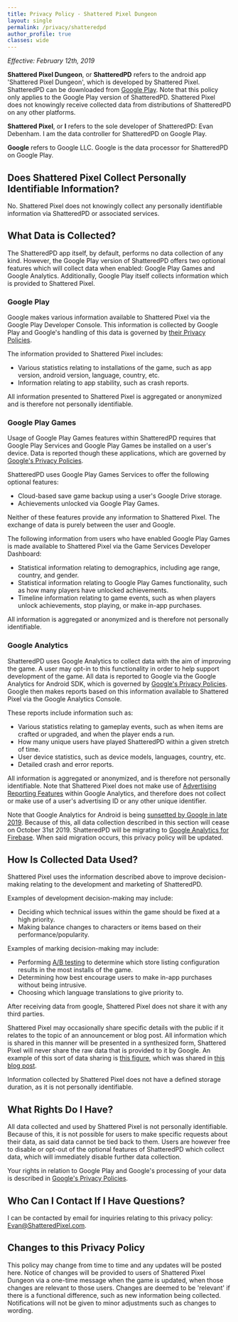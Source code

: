 ```yaml
---
title: Privacy Policy - Shattered Pixel Dungeon
layout: single
permalink: /privacy/shatteredpd
author_profile: true
classes: wide
---
```

*Effective: February 12th, 2019*

**Shattered Pixel Dungeon**, or **ShatteredPD** refers to the android app 'Shattered Pixel Dungeon', which is developed by Shattered Pixel. ShatteredPD can be downloaded from [Google Play](https://play.google.com/store/apps/details?id=com.shatteredpixel.shatteredpixeldungeon). Note that this policy only applies to the Google Play version of ShatteredPD. Shattered Pixel does not knowingly receive collected data from distributions of ShatteredPD on any other platforms.

**Shattered Pixel**, or **I** refers to the sole developer of ShatteredPD: Evan Debenham. I am the data controller for ShatteredPD on Google Play.

**Google** refers to Google LLC. Google is the data processor for ShatteredPD on Google Play.

## Does Shattered Pixel Collect Personally Identifiable Information?

No. Shattered Pixel does not knowingly collect any personally identifiable information via ShatteredPD or associated services. 

## What Data is Collected?

The ShatteredPD app itself, by default, performs no data collection of any kind. However, the Google Play version of ShatteredPD offers two optional features which will collect data when enabled: Google Play Games and Google Analytics. Additionally, Google Play itself collects information which is provided to Shattered Pixel.

### Google Play
Google makes various information available to Shattered Pixel via the Google Play Developer Console. This information is collected by Google Play and Google's handling of this data is governed by [their Privacy Policies](https://policies.google.com/privacy). 

The information provided to Shattered Pixel includes:
- Various statistics relating to installations of the game, such as app version, android version, language, country, etc.
- Information relating to app stability, such as crash reports.

All information presented to Shattered Pixel is aggregated or anonymized and is therefore not personally identifiable.

### Google Play Games
Usage of Google Play Games features within ShatteredPD requires that Google Play Services and Google Play Games be installed on a user's device. Data is reported though these applications, which are governed by [Google's Privacy Policies](https://policies.google.com/privacy).

ShatteredPD uses Google Play Games Services to offer the following optional features:
- Cloud-based save game backup using a user's Google Drive storage.
- Achievements unlocked via Google Play Games.

Neither of these features provide any information to Shattered Pixel. The exchange of data is purely between the user and Google.

The following information from users who have enabled Google Play Games is made available to Shattered Pixel via the Game Services Developer Dashboard:
- Statistical information relating to demographics, including age range, country, and gender.
- Statistical information relating to Google Play Games functionality, such as how many players have unlocked achievements.
- Timeline information relating to game events, such as when players unlock achievements, stop playing, or make in-app purchases.

All information is aggregated or anonymized and is therefore not personally identifiable.

### Google Analytics
ShatteredPD uses Google Analytics to collect data with the aim of improving the game. A user may opt-in to this functionality in order to help support development of the game. All data is reported to Google via the Google Analytics for Android SDK, which is governed by [Google's Privacy Policies](https://policies.google.com/privacy). Google then makes reports based on this information available to Shattered Pixel via the Google Analytics Console.

These reports include information such as:
- Various statistics relating to gameplay events, such as when items are crafted or upgraded, and when the player ends a run.
- How many unique users have played ShatteredPD within a given stretch of time.
- User device statistics, such as device models, languages, country, etc.
- Detailed crash and error reports.

All information is aggregated or anonymized, and is therefore not personally identifiable. Note that Shattered Pixel does not make use of [Advertising Reporting Features](https://support.google.com/analytics/answer/3450482?hl=en) within Google Analytics, and therefore does not collect or make use of a user's advertising ID or any other unique identifier.

Note that Google Analytics for Android is being [sunsetted by Google in late 2019](https://support.google.com/firebase/answer/9167112). Because of this, all data collection described in this section will cease on October 31st 2019. ShatteredPD will be migrating to [Google Analytics for Firebase](https://firebase.google.com/docs/analytics/). When said migration occurs, this privacy policy will be updated.

## How Is Collected Data Used?

Shattered Pixel uses the information described above to improve decision-making relating to the development and marketing of ShatteredPD. 

Examples of development decision-making may include:
- Deciding which technical issues within the game should be fixed at a high priority.
- Making balance changes to characters or items based on their performance/popularity.

Examples of marking decision-making may include:
- Performing [A/B testing](https://en.wikipedia.org/wiki/A/B_testing) to determine which store listing configuration results in the most installs of the game.
- Determining how best encourage users to make in-app purchases without being intrusive.
- Choosing which language translations to give priority to.

After receiving data from google, Shattered Pixel does not share it with any third parties.

Shattered Pixel may occasionally share specific details with the public if it relates to the topic of an announcement or blog post. All information which is shared in this manner will be presented in a synthesized form, Shattered Pixel will never share the raw data that is provided to it by Google. An example of this sort of data sharing is [this figure](/assets/images/2017/2017-09-14/survival-rates.png), which was shared in [this blog post](/blog/coming-soon-to-shattered-the-rogue-rework.html).

Information collected by Shattered Pixel does not have a defined storage duration, as it is not personally identifiable.

## What Rights Do I Have?

All data collected and used by Shattered Pixel is not personally identifiable. Because of this, it is not possible for users to make specific requests about their data, as said data cannot be tied back to them. Users are however free to disable or opt-out of the optional features of ShatteredPD which collect data, which will immediately disable further data collection.

Your rights in relation to Google Play and Google's processing of your data is described in [Google's Privacy Policies](https://policies.google.com/privacy).

## Who Can I Contact If I Have Questions?

I can be contacted by email for inquiries relating to this privacy policy: [Evan@ShatteredPixel.com](mailto:Evan@ShatteredPixel.com).

## Changes to this Privacy Policy

This policy may change from time to time and any updates will be posted here. Notice of changes will be provided to users of Shattered Pixel Dungeon via a one-time message when the game is updated, when those changes are relevant to those users. Changes are deemed to be 'relevant' if there is a functional difference, such as new information being collected. Notifications will not be given to minor adjustments such as changes to wording.

